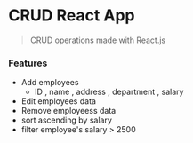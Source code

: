 # CRUD React App
> CRUD operations made with React.js

### Features
- Add employees
   - ID , name , address , department , salary
- Edit employees data
- Remove employeess data
- sort ascending by salary
- filter employee's salary > 2500
